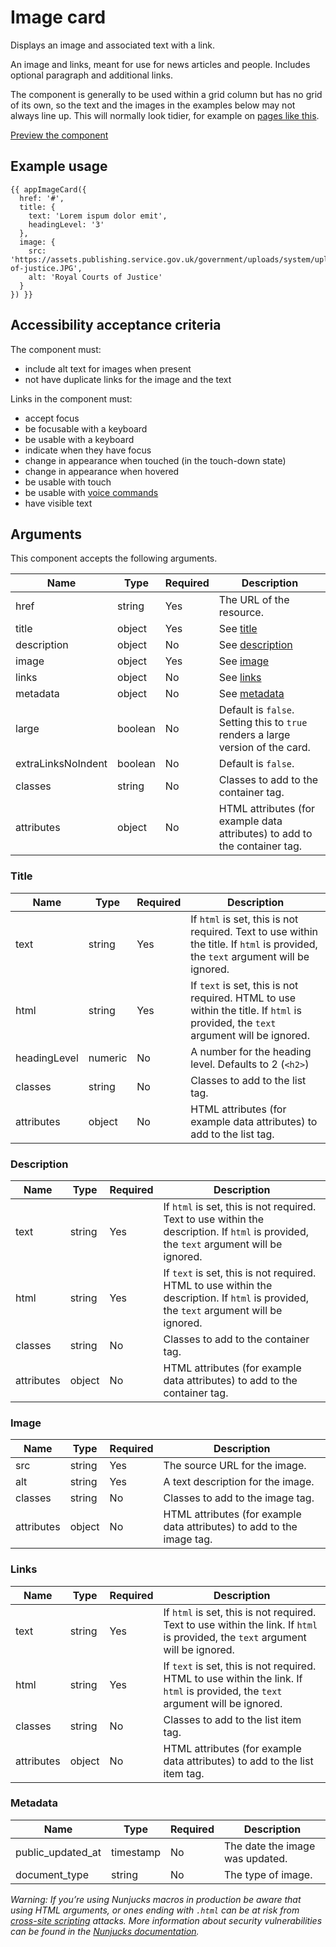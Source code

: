 # Image card

Displays an image and associated text with a link.

An image and links, meant for use for news articles and people. Includes optional paragraph and additional links.

The component is generally to be used within a grid column but has no grid of its own, so the text and the images in the examples below may not always line up. This will normally look tidier, for example on [pages like this](https://www.gov.uk/government/organisations/attorney-generals-office).

[Preview the component](https://govuk-website-prototype.herokuapp.com/components/image-card/)

## Example usage

```
{{ appImageCard({
  href: '#',
  title: {
    text: 'Lorem ispum dolor emit',
    headingLevel: '3'
  },
  image: {
    src: 'https://assets.publishing.service.gov.uk/government/uploads/system/uploads/feature/image/62756/s300_courts-of-justice.JPG',
    alt: 'Royal Courts of Justice'
  }
}) }}
```

## Accessibility acceptance criteria

The component must:

- include alt text for images when present
- not have duplicate links for the image and the text

Links in the component must:

- accept focus
- be focusable with a keyboard
- be usable with a keyboard
- indicate when they have focus
- change in appearance when touched (in the touch-down state)
- change in appearance when hovered
- be usable with touch
- be usable with [voice commands](https://www.w3.org/WAI/perspectives/voice.html)
- have visible text


## Arguments

This component accepts the following arguments.

|Name|Type|Required|Description|
|---|---|---|---|
|href|string|Yes|The URL of the resource.|
|title|object|Yes|See [title](#title)|
|description|object|No|See [description](#description)|
|image|object|Yes|See [image](#image)|
|links|object|No|See [links](#links)|
|metadata|object|No|See [metadata](#metadata)|
|large|boolean|No|Default is `false`. Setting this to `true` renders a large version of the card.|
|extraLinksNoIndent|boolean|No|Default is `false`.|
|classes|string|No|Classes to add to the container tag.|
|attributes|object|No|HTML attributes (for example data attributes) to add to the container tag.|

### Title

|Name|Type|Required|Description|
|---|---|---|---|
|text|string|Yes|If `html` is set, this is not required. Text to use within the title. If `html` is provided, the `text` argument will be ignored.|
|html|string|Yes|If `text` is set, this is not required. HTML to use within the title. If `html` is provided, the `text` argument will be ignored.|
|headingLevel|numeric|No|A number for the heading level. Defaults to 2 (`<h2>`)|
|classes|string|No|Classes to add to the list tag.|
|attributes|object|No|HTML attributes (for example data attributes) to add to the list tag.|

### Description

|Name|Type|Required|Description|
|---|---|---|---|
|text|string|Yes|If `html` is set, this is not required. Text to use within the description. If `html` is provided, the `text` argument will be ignored.|
|html|string|Yes|If `text` is set, this is not required. HTML to use within the description. If `html` is provided, the `text` argument will be ignored.|
|classes|string|No|Classes to add to the container tag.|
|attributes|object|No|HTML attributes (for example data attributes) to add to the container tag.|

### Image

|Name|Type|Required|Description|
|---|---|---|---|
|src|string|Yes|The source URL for the image.|
|alt|string|Yes|A text description for the image.|
|classes|string|No|Classes to add to the image tag.|
|attributes|object|No|HTML attributes (for example data attributes) to add to the image tag.|

### Links

|Name|Type|Required|Description|
|---|---|---|---|
|text|string|Yes|If `html` is set, this is not required. Text to use within the link. If `html` is provided, the `text` argument will be ignored.|
|html|string|Yes|If `text` is set, this is not required. HTML to use within the link. If `html` is provided, the `text` argument will be ignored.|
|classes|string|No|Classes to add to the list item tag.|
|attributes|object|No|HTML attributes (for example data attributes) to add to the list item tag.|

### Metadata

|Name|Type|Required|Description|
|---|---|---|---|
|public_updated_at|timestamp|No|The date the image was updated.|
|document_type|string|No|The type of image.|

*Warning: If you’re using Nunjucks macros in production be aware that using HTML arguments, or ones ending with `.html` can be at risk from [cross-site scripting](https://en.wikipedia.org/wiki/Cross-site_scripting) attacks. More information about security vulnerabilities can be found in the [Nunjucks documentation](https://mozilla.github.io/nunjucks/api.html#user-defined-templates-warning).*
